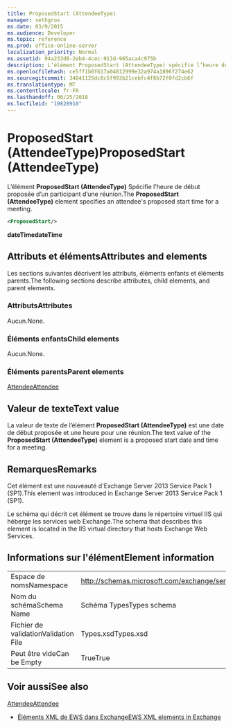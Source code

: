 ```yaml
---
title: ProposedStart (AttendeeType)
manager: sethgros
ms.date: 03/9/2015
ms.audience: Developer
ms.topic: reference
ms.prod: office-online-server
localization_priority: Normal
ms.assetid: 94a233d8-2eb4-4cec-913d-965aca4c975b
description: L’élément ProposedStart (AttendeeType) spécifie l’heure de début proposée d’un participant d’une réunion.
ms.openlocfilehash: ce5ff1b0f617a04812999e32a974a1896f274e62
ms.sourcegitcommit: 34041125dc8c5f993b21cebfc4f8b72f0fd2cb6f
ms.translationtype: MT
ms.contentlocale: fr-FR
ms.lasthandoff: 06/25/2018
ms.locfileid: "19828910"
---
```

# <a name="proposedstart-attendeetype"></a><span data-ttu-id="4dbbd-103">ProposedStart (AttendeeType)</span><span class="sxs-lookup"><span data-stu-id="4dbbd-103">ProposedStart (AttendeeType)</span></span>

<span data-ttu-id="4dbbd-104">L’élément **ProposedStart (AttendeeType)** Spécifie l’heure de début proposée d’un participant d’une réunion.</span><span class="sxs-lookup"><span data-stu-id="4dbbd-104">The **ProposedStart (AttendeeType)** element specifies an attendee's proposed start time for a meeting.</span></span> 
  
```XML
<ProposedStart/>
```

 <span data-ttu-id="4dbbd-105">**dateTime**</span><span class="sxs-lookup"><span data-stu-id="4dbbd-105">**dateTime**</span></span>
## <a name="attributes-and-elements"></a><span data-ttu-id="4dbbd-106">Attributs et éléments</span><span class="sxs-lookup"><span data-stu-id="4dbbd-106">Attributes and elements</span></span>

<span data-ttu-id="4dbbd-107">Les sections suivantes décrivent les attributs, éléments enfants et éléments parents.</span><span class="sxs-lookup"><span data-stu-id="4dbbd-107">The following sections describe attributes, child elements, and parent elements.</span></span>
  
### <a name="attributes"></a><span data-ttu-id="4dbbd-108">Attributs</span><span class="sxs-lookup"><span data-stu-id="4dbbd-108">Attributes</span></span>

<span data-ttu-id="4dbbd-109">Aucun.</span><span class="sxs-lookup"><span data-stu-id="4dbbd-109">None.</span></span>
  
### <a name="child-elements"></a><span data-ttu-id="4dbbd-110">Éléments enfants</span><span class="sxs-lookup"><span data-stu-id="4dbbd-110">Child elements</span></span>

<span data-ttu-id="4dbbd-111">Aucun.</span><span class="sxs-lookup"><span data-stu-id="4dbbd-111">None.</span></span>
  
### <a name="parent-elements"></a><span data-ttu-id="4dbbd-112">Éléments parents</span><span class="sxs-lookup"><span data-stu-id="4dbbd-112">Parent elements</span></span>

[<span data-ttu-id="4dbbd-113">Attendee</span><span class="sxs-lookup"><span data-stu-id="4dbbd-113">Attendee</span></span>](attendee.md)
  
## <a name="text-value"></a><span data-ttu-id="4dbbd-114">Valeur de texte</span><span class="sxs-lookup"><span data-stu-id="4dbbd-114">Text value</span></span>

<span data-ttu-id="4dbbd-115">La valeur de texte de l’élément **ProposedStart (AttendeeType)** est une date de début proposée et une heure pour une réunion.</span><span class="sxs-lookup"><span data-stu-id="4dbbd-115">The text value of the **ProposedStart (AttendeeType)** element is a proposed start date and time for a meeting.</span></span> 
  
## <a name="remarks"></a><span data-ttu-id="4dbbd-116">Remarques</span><span class="sxs-lookup"><span data-stu-id="4dbbd-116">Remarks</span></span>

<span data-ttu-id="4dbbd-117">Cet élément est une nouveauté d'Exchange Server 2013 Service Pack 1 (SP1).</span><span class="sxs-lookup"><span data-stu-id="4dbbd-117">This element was introduced in Exchange Server 2013 Service Pack 1 (SP1).</span></span>
  
<span data-ttu-id="4dbbd-118">Le schéma qui décrit cet élément se trouve dans le répertoire virtuel IIS qui héberge les services web Exchange.</span><span class="sxs-lookup"><span data-stu-id="4dbbd-118">The schema that describes this element is located in the IIS virtual directory that hosts Exchange Web Services.</span></span>
  
## <a name="element-information"></a><span data-ttu-id="4dbbd-119">Informations sur l'élément</span><span class="sxs-lookup"><span data-stu-id="4dbbd-119">Element information</span></span>

|||
|:-----|:-----|
|<span data-ttu-id="4dbbd-120">Espace de noms</span><span class="sxs-lookup"><span data-stu-id="4dbbd-120">Namespace</span></span>  <br/> |http://schemas.microsoft.com/exchange/services/2006/types  <br/> |
|<span data-ttu-id="4dbbd-121">Nom du schéma</span><span class="sxs-lookup"><span data-stu-id="4dbbd-121">Schema Name</span></span>  <br/> |<span data-ttu-id="4dbbd-122">Schéma Types</span><span class="sxs-lookup"><span data-stu-id="4dbbd-122">Types schema</span></span>  <br/> |
|<span data-ttu-id="4dbbd-123">Fichier de validation</span><span class="sxs-lookup"><span data-stu-id="4dbbd-123">Validation File</span></span>  <br/> |<span data-ttu-id="4dbbd-124">Types.xsd</span><span class="sxs-lookup"><span data-stu-id="4dbbd-124">Types.xsd</span></span>  <br/> |
|<span data-ttu-id="4dbbd-125">Peut être vide</span><span class="sxs-lookup"><span data-stu-id="4dbbd-125">Can be Empty</span></span>  <br/> |<span data-ttu-id="4dbbd-126">True</span><span class="sxs-lookup"><span data-stu-id="4dbbd-126">True</span></span>  <br/> |
   
## <a name="see-also"></a><span data-ttu-id="4dbbd-127">Voir aussi</span><span class="sxs-lookup"><span data-stu-id="4dbbd-127">See also</span></span>



[<span data-ttu-id="4dbbd-128">Attendee</span><span class="sxs-lookup"><span data-stu-id="4dbbd-128">Attendee</span></span>](attendee.md)


- [<span data-ttu-id="4dbbd-129">Éléments XML de EWS dans Exchange</span><span class="sxs-lookup"><span data-stu-id="4dbbd-129">EWS XML elements in Exchange</span></span>](ews-xml-elements-in-exchange.md)

